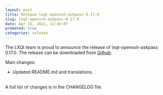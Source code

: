 ```yaml
---
layout: post
title: Release lxqt-openssh-askpass 0.17.0
slug: lxqt-openssh-askpass-0-17-0
date: Apr 15, 2021, 11:49:07
promoted: true
categories: release
---
```

The LXQt team is proud to announce the release of lxqt-openssh-askpass 0.17.0.
The release can be downloaded from [Github](https://github.com/lxqt/lxqt-openssh-askpass/releases).

Main changes:

 * Updated README.md and translations.

<br/>
A full list of changes is in the CHANGELOG file.
<br/>
